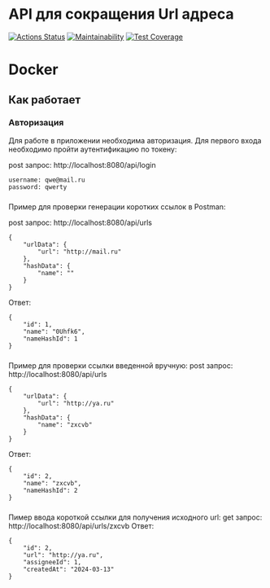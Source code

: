 # API для сокращения Url адреса
[![Actions Status](https://github.com/JavaQuaker/test/actions/workflows/main.yml/badge.svg)](https://github.com/JavaQuaker/test/actions)
[![Maintainability](https://api.codeclimate.com/v1/badges/9cd50f82ca8c9a8c1cac/maintainability)](https://codeclimate.com/github/JavaQuaker/test/maintainability)
[![Test Coverage](https://api.codeclimate.com/v1/badges/9cd50f82ca8c9a8c1cac/test_coverage)](https://codeclimate.com/github/JavaQuaker/test/test_coverage)
# Docker
## Как работает
### Авторизация
Для работе в приложении необходима авторизация.
Для первого входа необходимо пройти аутентификацию по токену:

post запрос: 
http://localhost:8080/api/login
```
username: qwe@mail.ru
password: qwerty
```
###
Пример для проверки генерации коротких ссылок в Postman:

post запрос:
http://localhost:8080/api/urls
```
{
    "urlData": {
        "url": "http://mail.ru"
    },
    "hashData": {
        "name": ""
    }
}
```
Ответ:
```
{
    "id": 1,
    "name": "0Uhfk6",
    "nameHashId": 1
}
```

###
Пример для проверки ссылки введенной вручную:
post запрос:
http://localhost:8080/api/urls
```
{
    "urlData": {
        "url": "http://ya.ru"
    },
    "hashData": {
        "name": "zxcvb"
    }
}
```
Ответ:
```
{
    "id": 2,
    "name": "zxcvb",
    "nameHashId": 2
}
```
###
Пимер ввода короткой ссылки для получения исходного url:
get запрос:
http://localhost:8080/api/urls/zxcvb
Ответ:
```
{
    "id": 2,
    "url": "http://ya.ru",
    "assigneeId": 1,
    "createdAt": "2024-03-13"
}
```
